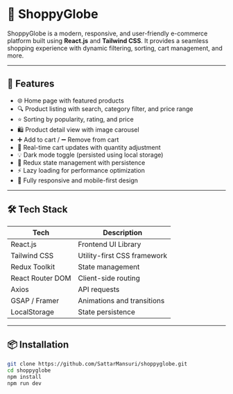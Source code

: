 # 🛒 ShoppyGlobe

ShoppyGlobe is a modern, responsive, and user-friendly e-commerce platform built using **React.js** and **Tailwind CSS**. It provides a seamless shopping experience with dynamic filtering, sorting, cart management, and more.

---

## 🚀 Features

- 🌐 Home page with featured products
- 🔍 Product listing with search, category filter, and price range
- ⭐ Sorting by popularity, rating, and price
- 🛍️ Product detail view with image carousel
- ➕ Add to cart / ➖ Remove from cart
- 🧮 Real-time cart updates with quantity adjustment
- 💡 Dark mode toggle (persisted using local storage)
- 🔐 Redux state management with persistence
- ⚡ Lazy loading for performance optimization
- 📱 Fully responsive and mobile-first design

---

## 🛠️ Tech Stack

| Tech             | Description                        |
|------------------|------------------------------------|
| React.js         | Frontend UI Library                |
| Tailwind CSS     | Utility-first CSS framework        |
| Redux Toolkit    | State management                   |
| React Router DOM | Client-side routing                |
| Axios            | API requests                       |
| GSAP / Framer    | Animations and transitions         |
| LocalStorage     | State persistence                  |

---

## 📦 Installation

```bash
git clone https://github.com/SattarMansuri/shoppyglobe.git
cd shoppyglobe
npm install
npm run dev
